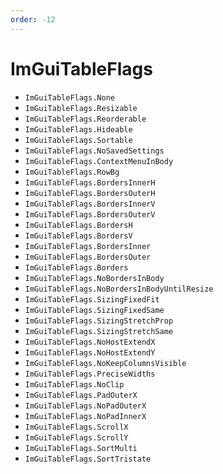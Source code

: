 ```yaml
---
order: -12
---
```


# ImGuiTableFlags

* `ImGuiTableFlags.None`
* `ImGuiTableFlags.Resizable`
* `ImGuiTableFlags.Reorderable`
* `ImGuiTableFlags.Hideable`
* `ImGuiTableFlags.Sortable`
* `ImGuiTableFlags.NoSavedSettings`
* `ImGuiTableFlags.ContextMenuInBody`
* `ImGuiTableFlags.RowBg`
* `ImGuiTableFlags.BordersInnerH`
* `ImGuiTableFlags.BordersOuterH`
* `ImGuiTableFlags.BordersInnerV`
* `ImGuiTableFlags.BordersOuterV`
* `ImGuiTableFlags.BordersH`
* `ImGuiTableFlags.BordersV`
* `ImGuiTableFlags.BordersInner`
* `ImGuiTableFlags.BordersOuter`
* `ImGuiTableFlags.Borders`
* `ImGuiTableFlags.NoBordersInBody`
* `ImGuiTableFlags.NoBordersInBodyUntilResize`
* `ImGuiTableFlags.SizingFixedFit`
* `ImGuiTableFlags.SizingFixedSame`
* `ImGuiTableFlags.SizingStretchProp`
* `ImGuiTableFlags.SizingStretchSame`
* `ImGuiTableFlags.NoHostExtendX`
* `ImGuiTableFlags.NoHostExtendY`
* `ImGuiTableFlags.NoKeepColumnsVisible`
* `ImGuiTableFlags.PreciseWidths`
* `ImGuiTableFlags.NoClip`
* `ImGuiTableFlags.PadOuterX`
* `ImGuiTableFlags.NoPadOuterX`
* `ImGuiTableFlags.NoPadInnerX`
* `ImGuiTableFlags.ScrollX`
* `ImGuiTableFlags.ScrollY`
* `ImGuiTableFlags.SortMulti`
* `ImGuiTableFlags.SortTristate`
